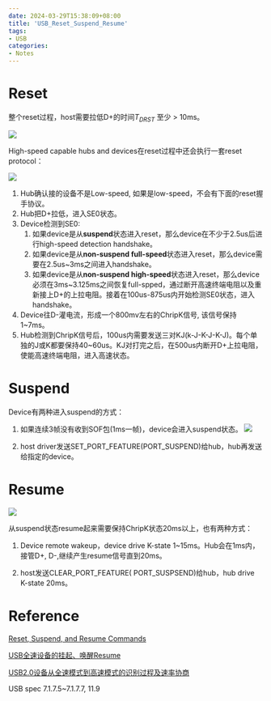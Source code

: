 ```yaml
---
date: 2024-03-29T15:38:09+08:00
title: 'USB_Reset_Suspend_Resume'
tags:
- USB
categories:
- Notes
---
```


# Reset

整个reset过程，host需要拉低D+的时间$T_{DRST}$ 至少 > 10ms。

![](https://xyc-1316422823.cos.ap-shanghai.myqcloud.com/20240329105326.png)

High-speed capable hubs and devices在reset过程中还会执行一套reset protocol：

![](https://xyc-1316422823.cos.ap-shanghai.myqcloud.com/20240329104041.png)

1. Hub确认接的设备不是Low-speed, 如果是low-speed，不会有下面的reset握手协议。
2. Hub把D+拉低，进入SE0状态。
3. Device检测到SE0:
   1. 如果device是从**suspend**状态进入reset，那么device在不少于2.5us后进行high-speed detection handshake。
   2. 如果device是从**non-suspend full-speed**状态进入reset，那么device需要在2.5us~3ms之间进入handshake。
   3. 如果device是从**non-suspend high-speed**状态进入reset，那么device必须在3ms~3.125ms之间恢复full-spped，通过断开高速终端电阻以及重新接上D+的上拉电阻。接着在100us-875us内开始检测SE0状态，进入handshake。
4. Device往D-灌电流，形成一个800mv左右的ChripK信号, 该信号保持1~7ms。
5. Hub检测到ChripK信号后，100us内需要发送三对KJ(k-J-K-J-K-J)。每个单独的J或K都要保持40\~60us。KJ对打完之后，在500us内断开D+上拉电阻，使能高速终端电阻，进入高速状态。

# Suspend

Device有两种进入suspend的方式：

1. 如果连续3帧没有收到SOF包(1ms一帧)，device会进入suspend状态。
![](https://xyc-1316422823.cos.ap-shanghai.myqcloud.com/20240329155750.png)

2. host driver发送SET_PORT_FEATURE(PORT_SUSPEND)给hub，hub再发送给指定的device。

# Resume

![](https://xyc-1316422823.cos.ap-shanghai.myqcloud.com/20240329163231.png)

从suspend状态resume起来需要保持ChripK状态20ms以上，也有两种方式：

1. Device remote wakeup，device drive K-state 1~15ms。Hub会在1ms内，接管D+, D-,继续产生resume信号直到20ms。

2. host发送CLEAR_PORT_FEATURE( PORT_SUSPSEND)给hub，hub drive K-state 20ms。

# Reference

[Reset, Suspend, and Resume Commands](https://developerhelp.microchip.com/xwiki/bin/view/applications/usb/how-it-works/reset-suspend-resume/)

[USB全速设备的挂起、唤醒Resume](https://www.usbzh.com/article/detail-1214.html)

[USB2.0设备从全速模式到高速模式的识别过程及速率协商](https://www.usbzh.com/article/detail-672.html)

USB spec 7.1.7.5~7.1.7.7, 11.9
